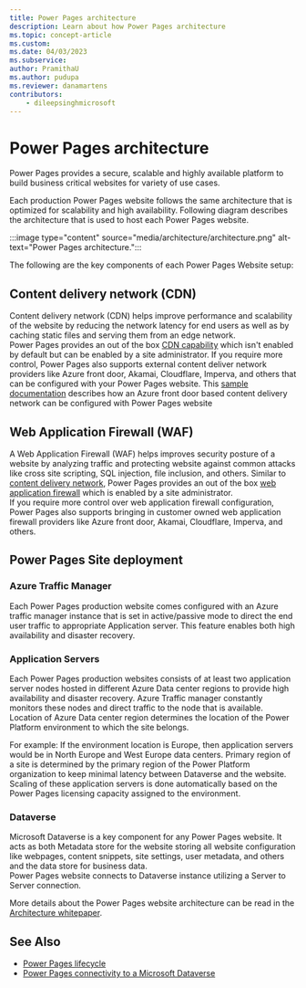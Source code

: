 ```yaml
---
title: Power Pages architecture 
description: Learn about how Power Pages architecture
ms.topic: concept-article
ms.custom: 
ms.date: 04/03/2023
ms.subservice: 
author: PramithaU
ms.author: pudupa
ms.reviewer: danamartens
contributors:
    - dileepsinghmicrosoft
---
```


# Power Pages architecture

Power Pages provides a secure, scalable and highly available platform to build business critical websites for variety of use cases.

Each production Power Pages website follows the same architecture that is optimized for scalability and high availability. Following diagram describes the architecture that is used to host each Power Pages website.

:::image type="content" source="media/architecture/architecture.png" alt-text="Power Pages architecture.":::

The following are the key components of each Power Pages Website setup:

## Content delivery network (CDN)

Content delivery network (CDN) helps improve performance and scalability of the website by reducing the network latency for end users as well as by caching static files and serving them from an edge network.  
Power Pages provides an out of the box [CDN capability](../configure/configure-cdn.md) which isn't enabled by default but can be enabled by a site administrator.
If you require more control, Power Pages also supports external content deliver network providers like Azure front door, Akamai, Cloudflare, Imperva, and others that can be configured with your Power Pages website. This [sample documentation](../configure/azure-front-door.md) describes how an Azure front door based content delivery network can be configured with Power Pages website

## Web Application Firewall (WAF)

A Web Application Firewall (WAF) helps improves security posture of a website by analyzing traffic and protecting website against common attacks like cross site scripting, SQL injection, file inclusion, and others.
Similar to [content delivery network](#content-delivery-network-cdn), Power Pages provides an out of the box [web application firewall](../security/web-application-firewall.md) which is enabled by a site administrator.  
If you require more control over web application firewall configuration, Power Pages also supports bringing in customer owned web application firewall providers like Azure front door, Akamai, Cloudflare, Imperva, and others.

## Power Pages Site deployment

### Azure Traffic Manager
    
Each Power Pages production website comes configured with an Azure traffic manager instance that is set in active/passive mode to direct the end user traffic to appropriate Application server. This feature enables both high availability and disaster recovery.

### Application Servers

Each Power Pages production websites consists of at least two application server nodes hosted in different Azure Data center regions to provide high availability and disaster recovery. Azure Traffic manager constantly monitors these nodes and direct traffic to the node that is available. Location of Azure Data center region determines the location of the Power Platform environment to which the site belongs. 

For example: If the environment location is Europe, then application servers would be in North Europe and West Europe data centers. Primary region of a site is determined by the primary region of the Power Platform organization to keep minimal latency between Dataverse and the website. Scaling of these application servers is done automatically based on the Power Pages licensing capacity assigned to the environment.

### Dataverse

Microsoft Dataverse is a key component for any Power Pages website. It acts as both Metadata store for the website storing all website configuration like webpages, content snippets, site settings, user metadata, and others and the data store for business data.  
Power Pages website connects to Dataverse instance utilizing a Server to Server connection. 

More details about the Power Pages website architecture can be read in the [Architecture whitepaper](../guidance/white-papers/architecture.md).

## See Also
- [Power Pages lifecycle](lifecycle.md)
- [Power Pages connectivity to a Microsoft Dataverse](connectivity.md)
